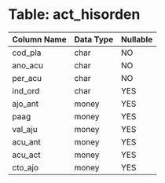 # Table: act_hisorden

| Column Name | Data Type | Nullable |
|-------------|-----------|----------|
| cod_pla | char | NO |
| ano_acu | char | NO |
| per_acu | char | NO |
| ind_ord | char | YES |
| ajo_ant | money | YES |
| paag | money | YES |
| val_aju | money | YES |
| acu_ant | money | YES |
| acu_act | money | YES |
| cto_ajo | money | YES |
